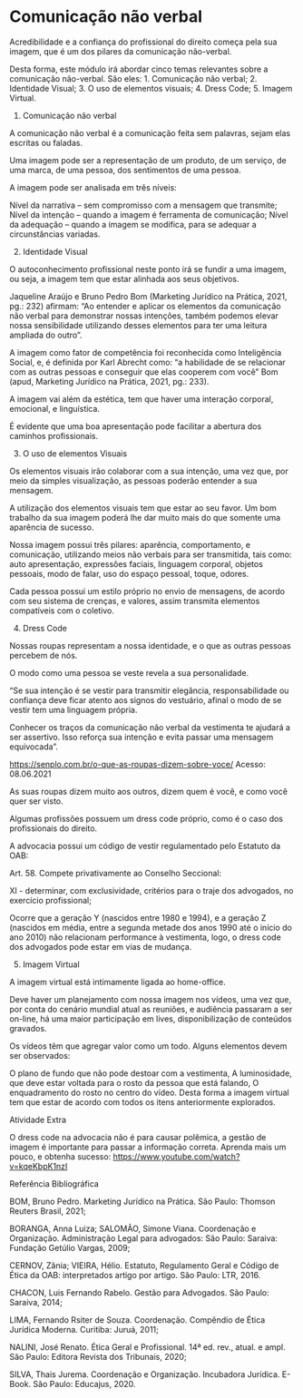 # Comunicação não verbal

Acredibilidade e a confiança do profissional do direito começa pela sua imagem, que é um dos pilares da comunicação não-verbal.

Desta forma, este módulo irá abordar cinco temas relevantes sobre a comunicação não-verbal. São eles: 1. Comunicação não verbal; 2. Identidade Visual; 3. O uso de elementos visuais; 4. Dress Code; 5. Imagem Virtual.

 

1. Comunicação não verbal

A comunicação não verbal é a comunicação feita sem palavras, sejam elas escritas ou faladas.

Uma imagem pode ser a representação de um produto, de um serviço, de uma marca, de uma pessoa, dos sentimentos de uma pessoa.

A imagem pode ser analisada em três níveis:

Nível da narrativa – sem compromisso com a mensagem que transmite;
Nível da intenção – quando a imagem é ferramenta de comunicação;
Nível da adequação – quando a imagem se modifica, para se adequar a circunstâncias variadas.
 

2. Identidade Visual

O autoconhecimento profissional neste ponto irá se fundir a uma imagem, ou seja, a imagem tem que estar alinhada aos seus objetivos.

Jaqueline Araújo e Bruno Pedro Bom (Marketing Jurídico na Prática, 2021, pg.: 232) afirmam: “Ao entender e aplicar os elementos da comunicação não verbal para demonstrar nossas intenções, também podemos elevar nossa sensibilidade utilizando desses elementos para ter uma leitura ampliada do outro”.

A imagem como fator de competência foi reconhecida como Inteligência Social, e, é definida por Karl Abrecht como: “a habilidade de se relacionar com as outras pessoas e conseguir que elas cooperem com você” Bom (apud, Marketing Jurídico na Prática, 2021, pg.: 233).

A imagem vai além da estética, tem que haver uma interação corporal, emocional, e linguística.

É evidente que uma boa apresentação pode facilitar a abertura dos caminhos profissionais.

 

3. O uso de elementos Visuais

Os elementos visuais irão colaborar com a sua intenção, uma vez que, por meio da simples visualização, as pessoas poderão entender a sua mensagem.

A utilização dos elementos visuais tem que estar ao seu favor. Um bom trabalho da sua imagem poderá lhe dar muito mais do que somente uma aparência de sucesso.

Nossa imagem possui três pilares: aparência, comportamento, e comunicação, utilizando meios não verbais para ser transmitida, tais como: auto apresentação, expressões faciais, linguagem corporal, objetos pessoais, modo de falar, uso do espaço pessoal, toque, odores.

Cada pessoa possui um estilo próprio no envio de mensagens, de acordo com seu sistema de crenças, e valores, assim transmita elementos compatíveis com o coletivo.

 

4. Dress Code

Nossas roupas representam a nossa identidade, e o que as outras pessoas percebem de nós.

O modo como uma pessoa se veste revela a sua personalidade.

“Se sua intenção é se vestir para transmitir elegância, responsabilidade ou confiança deve ficar atento aos signos do vestuário, afinal o modo de se vestir tem uma linguagem própria.

Conhecer os traços da comunicação não verbal da vestimenta te ajudará a ser assertivo. Isso reforça sua intenção e evita passar uma mensagem equivocada”.

https://senplo.com.br/o-que-as-roupas-dizem-sobre-voce/ Acesso: 08.06.2021

As suas roupas dizem muito aos outros, dizem quem é você, e como você quer ser visto.

Algumas profissões possuem um dress code próprio, como é o caso dos profissionais do direito.

A advocacia possui um código de vestir regulamentado pelo Estatuto da OAB:

Art. 58. Compete privativamente ao Conselho Seccional:

XI - determinar, com exclusividade, critérios para o traje dos advogados, no exercício profissional;

Ocorre que a geração Y (nascidos entre 1980 e 1994), e a geração Z (nascidos em média, entre a segunda metade dos anos 1990 até o início do ano 2010) não relacionam performance à vestimenta, logo, o dress code dos advogados pode estar em vias de mudança.

 

5. Imagem Virtual

A imagem virtual está intimamente ligada ao home-office.

Deve haver um planejamento com nossa imagem nos vídeos, uma vez que, por conta do cenário mundial atual as reuniões, e audiência passaram a ser on-line, há uma maior participação em lives, disponibilização de conteúdos gravados.

Os vídeos têm que agregar valor como um todo. Alguns elementos devem ser observados:

O plano de fundo que não pode destoar com a vestimenta,
A luminosidade, que deve estar voltada para o rosto da pessoa que está falando,
O enquadramento do rosto no centro do vídeo.
Desta forma a imagem virtual tem que estar de acordo com todos os itens anteriormente explorados.

 

 

Atividade Extra

O dress code na advocacia não é para causar polêmica, a gestão de imagem é importante para passar a informação correta. Aprenda mais um pouco, e obtenha sucesso: https://www.youtube.com/watch?v=kqeKbpK1nzI

 

 

Referência Bibliográfica

BOM, Bruno Pedro. Marketing Jurídico na Prática. São Paulo: Thomson Reuters Brasil, 2021;

BORANGA, Anna Luiza; SALOMÃO, Simone Viana. Coordenação e Organização. Administração Legal para advogados: São Paulo: Saraiva: Fundação Getúlio Vargas, 2009;

CERNOV, Zânia; VIEIRA, Hélio. Estatuto, Regulamento Geral e Código de Ética da OAB: interpretados artigo por artigo. São Paulo: LTR, 2016.

CHACON, Luis Fernando Rabelo. Gestão para Advogados. São Paulo: Saraiva, 2014;

LIMA, Fernando Rsiter de Souza. Coordenação. Compêndio de Ética Jurídica Moderna. Curitiba: Juruá, 2011;

NALINI, José Renato. Ética Geral e Profissional. 14ª ed. rev., atual. e ampl. São Paulo: Editora Revista dos Tribunais, 2020;

SILVA, Thais Jurema. Coordenação e Organização. Incubadora Jurídica. E-Book. São Paulo: Educajus, 2020.